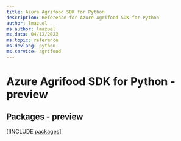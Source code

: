 ```yaml
---
title: Azure Agrifood SDK for Python
description: Reference for Azure Agrifood SDK for Python
author: lmazuel
ms.author: lmazuel
ms.data: 04/12/2023
ms.topic: reference
ms.devlang: python
ms.service: agrifood
---
```

# Azure Agrifood SDK for Python - preview
## Packages - preview
[!INCLUDE [packages](agrifood-index.md)]